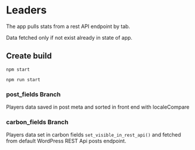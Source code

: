 # Leaders

The app pulls stats from a rest API endpoint by tab.

Data fetched only if not exist already in state of app.

## Create build
```npm start```

```npm run start```

### post_fields Branch
 
 Players data saved in post meta and sorted in front end with localeCompare
 
 ### carbon_fields Branch
 
 Players data set in carbon fields ```set_visible_in_rest_api()``` and fetched from default WordPress REST Api posts endpoint.